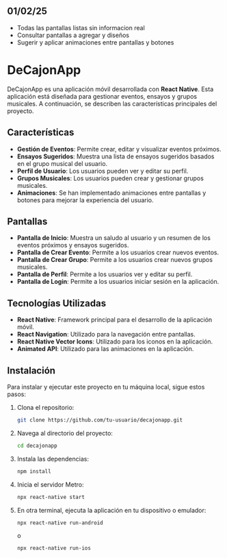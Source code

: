 ## 01/02/25
- Todas las pantallas listas sin informacion real
- Consultar pantallas a agregar y diseños
- Sugerir y aplicar animaciones entre pantallas y botones

# DeCajonApp

DeCajonApp es una aplicación móvil desarrollada con **React Native**. Esta aplicación está diseñada para gestionar eventos, ensayos y grupos musicales. A continuación, se describen las características principales del proyecto.

## Características

- **Gestión de Eventos**: Permite crear, editar y visualizar eventos próximos.
- **Ensayos Sugeridos**: Muestra una lista de ensayos sugeridos basados en el grupo musical del usuario.
- **Perfil de Usuario**: Los usuarios pueden ver y editar su perfil.
- **Grupos Musicales**: Los usuarios pueden crear y gestionar grupos musicales.
- **Animaciones**: Se han implementado animaciones entre pantallas y botones para mejorar la experiencia del usuario.

## Pantallas

- **Pantalla de Inicio**: Muestra un saludo al usuario y un resumen de los eventos próximos y ensayos sugeridos.
- **Pantalla de Crear Evento**: Permite a los usuarios crear nuevos eventos.
- **Pantalla de Crear Grupo**: Permite a los usuarios crear nuevos grupos musicales.
- **Pantalla de Perfil**: Permite a los usuarios ver y editar su perfil.
- **Pantalla de Login**: Permite a los usuarios iniciar sesión en la aplicación.

## Tecnologías Utilizadas

- **React Native**: Framework principal para el desarrollo de la aplicación móvil.
- **React Navigation**: Utilizado para la navegación entre pantallas.
- **React Native Vector Icons**: Utilizado para los iconos en la aplicación.
- **Animated API**: Utilizado para las animaciones en la aplicación.

## Instalación

Para instalar y ejecutar este proyecto en tu máquina local, sigue estos pasos:

1. Clona el repositorio:
    ```sh
    git clone https://github.com/tu-usuario/decajonapp.git
    ```
2. Navega al directorio del proyecto:
    ```sh
    cd decajonapp
    ```
3. Instala las dependencias:
    ```sh
    npm install
    ```
4. Inicia el servidor Metro:
    ```sh
    npx react-native start
    ```
5. En otra terminal, ejecuta la aplicación en tu dispositivo o emulador:
    ```sh
    npx react-native run-android
    ```
    o
    ```sh
    npx react-native run-ios
    ```

